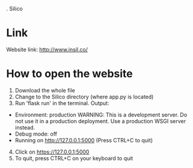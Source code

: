 . Silico
# Link
Website link: http://www.insil.co/

# How to open the website
1. Download the whole file
2. Change to the Silico directory (where app.py is located)
3. Run 'flask run' in the terminal. 
Output:
 * Environment: production
   WARNING: This is a development server. Do not use it in a production deployment.
   Use a production WSGI server instead.
 * Debug mode: off
 * Running on http://127.0.0.1:5000 (Press CTRL+C to quit)

4. Click on https://127.0.0.1:5000
5. To quit, press CTRL+C on your keyboard to quit
